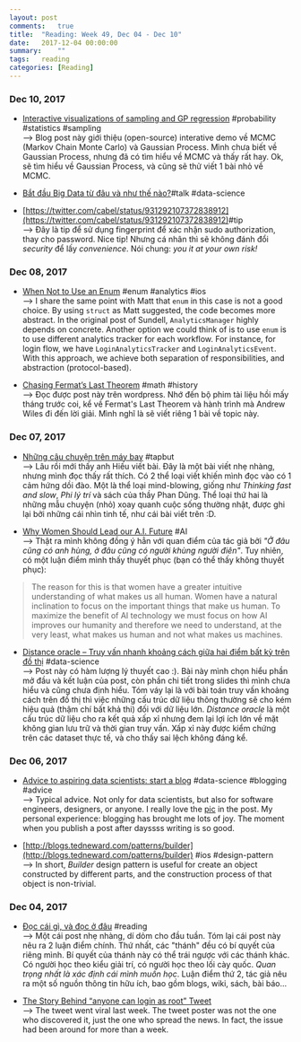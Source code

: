 ```yaml
---
layout: post
comments:	true
title:  "Reading: Week 49, Dec 04 - Dec 10"
date:   2017-12-04 00:00:00
summary:    ""
tags:   reading
categories:	[Reading]
---
```


### Dec 10, 2017
- [Interactive visualizations of sampling and GP regression](http://andrewgelman.com/2017/12/09/interactive-visualizations-mcmc-gp) <post-content-tag>#probability #statistics #sampling</post-content-tag><br>
--> Blog post này giới thiệu (open-source) interative demo về MCMC (Markov Chain Monte Carlo) và Gaussian Process. Mình chưa biết về Gaussian Process, nhưng đã có tìm hiểu về MCMC và thấy rất hay. Ok, sẽ tìm hiểu về Gaussian Process, và cũng sẽ thử viết 1 bài nhỏ về MCMC.

- [Bắt đầu Big Data từ đâu và như thế nào?](https://ongxuanhong.wordpress.com/2017/12/09/vietnam-web-summit-2017)<post-content-tag>#talk #data-science</post-content-tag><br>

- [https://twitter.com/cabel/status/931292107372838912](https://twitter.com/cabel/status/931292107372838912)<post-content-tag>#tip</post-content-tag><br>
--> Đây là tip để sử dụng fingerprint để xác nhận sudo authorization, thay cho password. Nice tip! Nhưng cá nhân thì sẽ không đánh đổi *security* để lấy *convenience*. Nói chung: *you it at your own risk!*

### Dec 08, 2017
- [When Not to Use an Enum](http://matt.diephouse.com/2017/12/when-not-to-use-an-enum) <post-content-tag>#enum #analytics #ios</post-content-tag><br>
--> I share the same point with Matt that `enum` in this case is not a good choice. By using `struct` as Matt suggested, the code becomes more abstract. In the original post of Sundell, `AnalyticsManager` highly depends on concrete. Another option we could think of is to use `enum` is to use different analytics tracker for each workflow. For instance, for login flow, we have `LoginAnalyticsTracker` and `LoginAnalyticsEvent`. With this approach, we achieve both separation of responsibilities, and abstraction (protocol-based).

- [Chasing Fermat’s Last Theorem](https://prateekvjoshi.com/2017/12/05/chasing-fermats-last-theorem) <post-content-tag>#math #history</post-content-tag><br>
--> Đọc được post này trên wordpress. Nhớ đến bộ phim tài liệu hồi mấy tháng trước coi, kể về Fermat's Last Theorem và hành trình mà Andrew Wiles đi đến lời giải. Mình nghĩ là sẽ viết riêng 1 bài về topic này.


### Dec 07, 2017
- [Những câu chuyện trên máy bay](http://tapbut.ngochieu.com/nhung-cau-chuyen-tren-may-bay) <post-content-tag>#tapbut</post-content-tag><br>
--> Lâu rồi mới thấy anh Hiếu viết bài. Đây là một bài viết nhẹ nhàng, nhưng mình đọc thấy rất thích. Có 2 thể loại viết khiến mình đọc vào có 1 cảm hứng dồi đào. Một là thể loại mind-blowing, giống như *Thinking fast and slow*, *Phi lý trí* và sách của thầy Phan Dũng. Thể loại thứ hai là những mẫu chuyện (nhỏ) xoay quanh cuộc sống thường nhật, được ghi lại bởi những cái nhìn tinh tế, như cái bài viết trên :D.

- [Why Women Should Lead our A.I. Future](https://medium.com/intuitionmachine/why-women-should-lead-our-a-i-future-8a0b7085ffc5) <post-content-tag>#AI</post-content-tag><br>
--> Thật ra mình không đồng ý hẳn với quan điểm của tác giả bởi *"Ở đâu cũng có anh hùng, ở đâu cũng có người khùng người điên"*. Tuy nhiên, có một luận điểm mình thấy thuyết phục (bạn có thể thấy không thuyết phục):
> The reason for this is that women have a greater intuitive understanding of what makes us all human. Women have a natural inclination to focus on the important things that make us human. To maximize the benefit of AI technology we must focus on how AI improves our humanity and therefore we need to understand, at the very least, what makes us human and not what makes us machines.

- [Distance oracle – Truy vấn nhanh khoảng cách giữa hai điểm bất kỳ trên đồ thị](https://ongxuanhong.wordpress.com/2017/12/05/distance-oracle-truy-van-nhanh-khoang-cach-giua-hai-diem-bat-ky-tren-do-thi) <post-content-tag>#data-science</post-content-tag><br>
--> Post này có hàm lượng lý thuyết cao :). Bài này mình chọn hiểu phần mở đầu và kết luận của post, còn phần chi tiết trong slides thì mình chưa hiểu và cũng chưa định hiểu. Tóm váy lại là với bài toán truy vấn khoảng cách trên đồ thị thì việc những cấu trúc dữ liệu thông thường sẽ cho kém hiệu quả (thậm chí bất khả thi) đối với dữ liệu lớn. *Distance oracle* là một cấu trúc dữ liệu cho ra kết quả xấp xỉ nhưng đem lại lợi ích lớn về mặt không gian lưu trữ và thời gian truy vấn. Xấp xỉ này được kiểm chứng trên các dataset thực tế, và cho thấy sai lệch không đáng kể.


### Dec 06, 2017
- [Advice to aspiring data scientists: start a blog](http://varianceexplained.org/r/start-blog) <post-content-tag>#data-science #blogging #advice</post-content-tag><br>
--> Typical advice. Not only for data scientists, but also for software engineers, designers, or anyone. I really love the [pic](https://twitter.com/AmeliaMN/status/926509282874585089/photo/1) in the post. My personal experience: blogging has brought me lots of joy. The moment when you publish a post after dayssss writing is so good.

- [http://blogs.tedneward.com/patterns/builder](http://blogs.tedneward.com/patterns/builder) <post-content-tag>#ios #design-pattern</post-content-tag><br>
--> In short, *Builder* design pattern is useful for create an object constructed by different parts, and the construction process of that object is non-trivial.

### Dec 04, 2017
- [Đọc cái gì, và đọc ở đâu](https://thefullsnack.com/posts/the-source-of-knowledge.html) <post-content-tag>#reading</post-content-tag><br>
--> Một cái post nhẹ nhàng, dí dỏm cho đầu tuần. Tóm lại cái post này nêu ra 2 luận điểm chính. Thứ nhất, các "thánh" đều có bí quyết của riêng mình. Bí quyết của thánh này có thể trái ngược với các thánh khác. Có người học theo kiểu giải trí, có người học theo lối cày quốc. *Quan trọng nhất là xác định cái mình muốn học*. Luận điểm thứ 2, tác giả nêu ra một số nguồn thông tin hữu ích, bao gồm blogs, wiki, sách, bài báo...<br>

- [The Story Behind “anyone can login as root” Tweet](https://medium.com/@lemiorhan/the-story-behind-anyone-can-login-as-root-tweet-33731b5ded71)<br>
--> The tweet went viral last week. The tweet poster was not the one who discovered it, just the one who spread the news. In fact, the issue had been around for more than a week.

